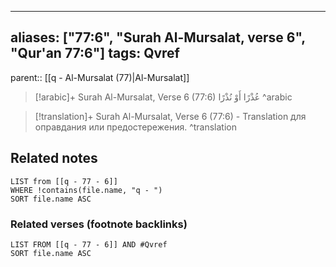 
---
aliases: ["77:6", "Surah Al-Mursalat, verse 6", "Qur'an 77:6"]
tags: Qvref
---

parent:: [[q - Al-Mursalat (77)|Al-Mursalat]]

> [!arabic]+ Surah Al-Mursalat, Verse 6 (77:6)
> <span class="quran-arabic">عُذْرًا أَوْ نُذْرًا</span>
^arabic

> [!translation]+ Surah Al-Mursalat, Verse 6 (77:6) - Translation
> для оправдания или предостережения.
^translation



## Related notes
```dataview
LIST from [[q - 77 - 6]]
WHERE !contains(file.name, "q - ")
SORT file.name ASC
```

### Related verses (footnote backlinks)
```dataview
LIST FROM [[q - 77 - 6]] AND #Qvref
SORT file.name ASC
```

